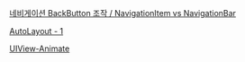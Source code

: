 
[네비게이션 BackButton 조작 / NavigationItem vs NavigationBar](https://wlgusdn700.tistory.com/78)

[AutoLayout - 1](https://wlgusdn700.tistory.com/56?category=909318)

[UIView-Animate](https://wlgusdn700.tistory.com/80)
